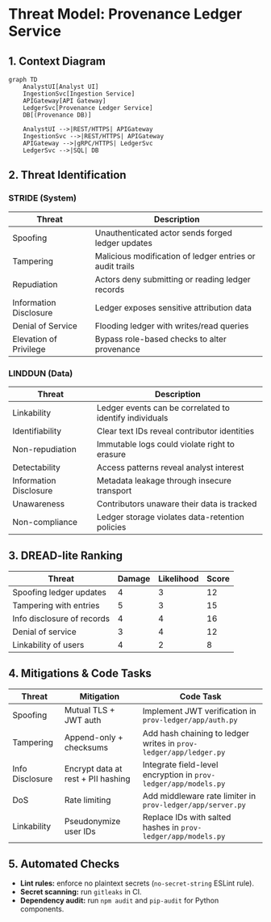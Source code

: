 # Threat Model: Provenance Ledger Service

## 1. Context Diagram
```mermaid
graph TD
    AnalystUI[Analyst UI]
    IngestionSvc[Ingestion Service]
    APIGateway[API Gateway]
    LedgerSvc[Provenance Ledger Service]
    DB[(Provenance DB)]

    AnalystUI -->|REST/HTTPS| APIGateway
    IngestionSvc -->|REST/HTTPS| APIGateway
    APIGateway -->|gRPC/HTTPS| LedgerSvc
    LedgerSvc -->|SQL| DB
```

## 2. Threat Identification
### STRIDE (System)
| Threat | Description |
| --- | --- |
| Spoofing | Unauthenticated actor sends forged ledger updates |
| Tampering | Malicious modification of ledger entries or audit trails |
| Repudiation | Actors deny submitting or reading ledger records |
| Information Disclosure | Ledger exposes sensitive attribution data |
| Denial of Service | Flooding ledger with writes/read queries |
| Elevation of Privilege | Bypass role-based checks to alter provenance |

### LINDDUN (Data)
| Threat | Description |
| --- | --- |
| Linkability | Ledger events can be correlated to identify individuals |
| Identifiability | Clear text IDs reveal contributor identities |
| Non-repudiation | Immutable logs could violate right to erasure |
| Detectability | Access patterns reveal analyst interest |
| Information Disclosure | Metadata leakage through insecure transport |
| Unawareness | Contributors unaware their data is tracked |
| Non-compliance | Ledger storage violates data-retention policies |

## 3. DREAD-lite Ranking
| Threat | Damage | Likelihood | Score |
| --- | --- | --- | --- |
| Spoofing ledger updates | 4 | 3 | 12 |
| Tampering with entries | 5 | 3 | 15 |
| Info disclosure of records | 4 | 4 | 16 |
| Denial of service | 3 | 4 | 12 |
| Linkability of users | 4 | 2 | 8 |

## 4. Mitigations & Code Tasks
| Threat | Mitigation | Code Task |
| --- | --- | --- |
| Spoofing | Mutual TLS + JWT auth | Implement JWT verification in `prov-ledger/app/auth.py` |
| Tampering | Append-only + checksums | Add hash chaining to ledger writes in `prov-ledger/app/ledger.py` |
| Info Disclosure | Encrypt data at rest + PII hashing | Integrate field-level encryption in `prov-ledger/app/models.py` |
| DoS | Rate limiting | Add middleware rate limiter in `prov-ledger/app/server.py` |
| Linkability | Pseudonymize user IDs | Replace IDs with salted hashes in `prov-ledger/app/models.py` |

## 5. Automated Checks
- **Lint rules:** enforce no plaintext secrets (`no-secret-string` ESLint rule).
- **Secret scanning:** run `gitleaks` in CI.
- **Dependency audit:** run `npm audit` and `pip-audit` for Python components.

